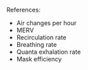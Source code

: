 References:

* Air changes per hour
* MERV
* Recirculation rate
* Breathing rate
* Quanta exhalation rate
* Mask efficiency
